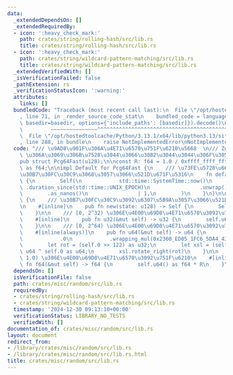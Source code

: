 ```yaml
---
data:
  _extendedDependsOn: []
  _extendedRequiredBy:
  - icon: ':heavy_check_mark:'
    path: crates/string/rolling-hash/src/lib.rs
    title: crates/string/rolling-hash/src/lib.rs
  - icon: ':heavy_check_mark:'
    path: crates/string/wildcard-pattern-matching/src/lib.rs
    title: crates/string/wildcard-pattern-matching/src/lib.rs
  _extendedVerifiedWith: []
  _isVerificationFailed: false
  _pathExtension: rs
  _verificationStatusIcon: ':warning:'
  attributes:
    links: []
  bundledCode: "Traceback (most recent call last):\n  File \"/opt/hostedtoolcache/Python/3.13.1/x64/lib/python3.13/site-packages/onlinejudge_verify/documentation/build.py\"\
    , line 71, in _render_source_code_stat\n    bundled_code = language.bundle(stat.path,\
    \ basedir=basedir, options={'include_paths': [basedir]}).decode()\n          \
    \         ~~~~~~~~~~~~~~~^^^^^^^^^^^^^^^^^^^^^^^^^^^^^^^^^^^^^^^^^^^^^^^^^^^^^^^^^^^^^^^^^^\n\
    \  File \"/opt/hostedtoolcache/Python/3.13.1/x64/lib/python3.13/site-packages/onlinejudge_verify/languages/rust.py\"\
    , line 288, in bundle\n    raise NotImplementedError\nNotImplementedError\n"
  code: "/// \u9AD8\u901F\u306A\u4E71\u6570\u751F\u6210\u5668  \n/// Zobrist Hash\
    \ \u306A\u3069\u306B\u7528\u3044\u3066\u3082\u3044\u3044\u306F\u305A\uFF1F\n#[derive(Clone)]\n\
    pub struct Pcg64Fast(u128);\n\nconst R: f64 = 1.0 / 0xffff_ffff_ffff_ffff_u64\
    \ as f64;\n\nimpl Default for Pcg64Fast {\n    /// \u73FE\u5728\u6642\u523B\u3092\
    \u30B7\u30FC\u30C9\u3068\u3057\u3066\u521D\u671F\u5316\n    fn default() -> Self\
    \ {\n        Self(\n            std::time::SystemTime::now()\n               \
    \ .duration_since(std::time::UNIX_EPOCH)\n                .unwrap()\n        \
    \        .as_nanos()\n                | 1,\n        )\n    }\n}\n\nimpl Pcg64Fast\
    \ {\n    /// \u30B7\u30FC\u30C9\u3092\u6307\u5B9A\u3057\u3066\u521D\u671F\u5316\
    \n    #[inline]\n    pub fn new(state: u128) -> Self {\n        Self(state | 1)\n\
    \    }\n\n    /// [0, 2^32) \u306E\u4E00\u69D8\u4E71\u6570\u3092\u751F\u6210\n\
    \    #[inline]\n    pub fn u32(&mut self) -> u32 {\n        self.u64() as u32\n\
    \    }\n\n    /// [0, 2^64) \u306E\u4E00\u69D8\u4E71\u6570\u3092\u751F\u6210\n\
    \    #[inline(always)]\n    pub fn u64(&mut self) -> u64 {\n        self.0 = self\n\
    \            .0\n            .wrapping_mul(0x2360_ED05_1FC6_5DA4_4385_DF64_9FCC_F645);\n\
    \        let rot = (self.0 >> 122) as u32;\n        let xsl = (self.0 >> 64) as\
    \ u64 ^ self.0 as u64;\n        xsl.rotate_right(rot)\n    }\n\n    /// [0.0,\
    \ 1.0) \u306E\u4E00\u69D8\u4E71\u6570\u3092\u751F\u6210\n    #[inline]\n    pub\
    \ fn f64(&mut self) -> f64 {\n        self.u64() as f64 * R\n    }\n}\n"
  dependsOn: []
  isVerificationFile: false
  path: crates/misc/random/src/lib.rs
  requiredBy:
  - crates/string/rolling-hash/src/lib.rs
  - crates/string/wildcard-pattern-matching/src/lib.rs
  timestamp: '2024-12-30 09:13:10+00:00'
  verificationStatus: LIBRARY_NO_TESTS
  verifiedWith: []
documentation_of: crates/misc/random/src/lib.rs
layout: document
redirect_from:
- /library/crates/misc/random/src/lib.rs
- /library/crates/misc/random/src/lib.rs.html
title: crates/misc/random/src/lib.rs
---
```

